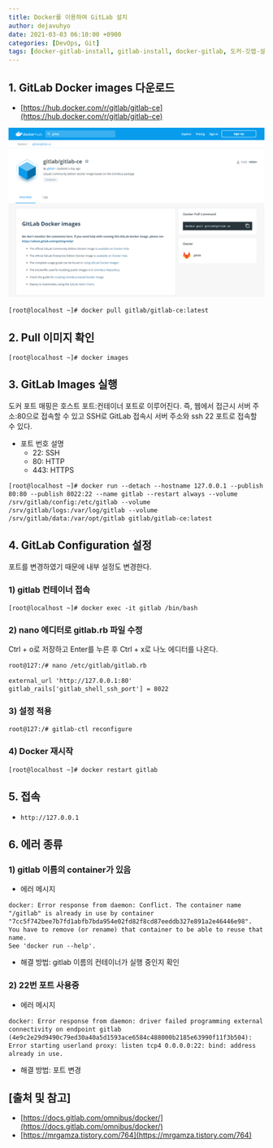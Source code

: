 ```yaml
---
title: Docker를 이용하여 GitLab 설치
author: dejavuhyo
date: 2021-03-03 06:10:00 +0900
categories: [DevOps, Git]
tags: [docker-gitlab-install, gitlab-install, docker-gitlab, 도커-깃랩-설치, 깃랩-설치, 도커-깃랩]
---
```


## 1. GitLab Docker images 다운로드

* [https://hub.docker.com/r/gitlab/gitlab-ce](https://hub.docker.com/r/gitlab/gitlab-ce)

![gitlab-docker-images](/assets/img/2021-03-03-install-gitlab-with-docker/gitlab-docker-images.png)

```shell
[root@localhost ~]# docker pull gitlab/gitlab-ce:latest
```

## 2. Pull 이미지 확인

```shell
[root@localhost ~]# docker images
```

## 3. GitLab Images 실행
도커 포트 매핑은 호스트 포트:컨테이너 포트로 이루어진다. 즉, 웹에서 접근시 서버 주소:80으로 접속할 수 있고 SSH로 GitLab 접속시 서버 주소와 ssh 22 포트로 접속할 수 있다.

* 포트 번호 설명
  - 22: SSH
  - 80: HTTP
  - 443: HTTPS

```shell
[root@localhost ~]# docker run --detach --hostname 127.0.0.1 --publish 80:80 --publish 8022:22 --name gitlab --restart always --volume /srv/gitlab/config:/etc/gitlab --volume /srv/gitlab/logs:/var/log/gitlab --volume /srv/gitlab/data:/var/opt/gitlab gitlab/gitlab-ce:latest
```

## 4. GitLab Configuration 설정
포트를 변경하였기 때문에 내부 설정도 변경한다.

### 1) gitlab 컨테이너 접속

```shell
[root@localhost ~]# docker exec -it gitlab /bin/bash
```

### 2) nano 에디터로 gitlab.rb 파일 수정
Ctrl + o로 저장하고 Enter를 누른 후 Ctrl + x로 나노 에디터를 나온다.

```shell
root@127:/# nano /etc/gitlab/gitlab.rb
```

```text
external_url 'http://127.0.0.1:80'
gitlab_rails['gitlab_shell_ssh_port'] = 8022
```

### 3) 설정 적용

```shell
root@127:/# gitlab-ctl reconfigure
```

### 4) Docker 재시작

```shell
[root@localhost ~]# docker restart gitlab
```

## 5. 접속

* `http://127.0.0.1`

## 6. 에러 종류

### 1) gitlab 이름의 container가 있음

* 에러 메시지

```text
docker: Error response from daemon: Conflict. The container name "/gitlab" is already in use by container "7cc5f742bee7b7fd1abfb7bda954e02fd82f8cd87eeddb327e891a2e46446e98". You have to remove (or rename) that container to be able to reuse that name.
See 'docker run --help'.
```

* 해결 방법: gitlab 이름의 컨테이너가 실행 중인지 확인


### 2) 22번 포트 사용중

* 에러 메시지

```text
docker: Error response from daemon: driver failed programming external connectivity on endpoint gitlab (4e9c2e29d9490c79ed30a40a5d1593ace6584c488000b2185e63990f11f3b504): Error starting userland proxy: listen tcp4 0.0.0.0:22: bind: address already in use.
```

* 해결 방법: 포트 변경

## [출처 및 참고]
* [https://docs.gitlab.com/omnibus/docker/](https://docs.gitlab.com/omnibus/docker/)
* [https://mrgamza.tistory.com/764](https://mrgamza.tistory.com/764)
